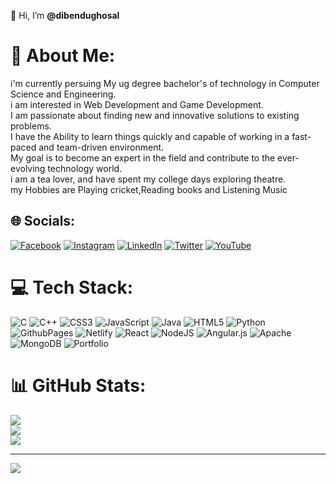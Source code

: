  👋 Hi, I’m **@dibendughosal**
# 💫 About Me:
i'm currently persuing My ug degree bachelor's of technology in Computer Science and Engineering.<br>i am interested in Web Development and Game Development.<br> I am passionate about finding new and innovative solutions to existing problems.<br> I have the Ability to learn things quickly and capable of working in a fast-paced and team-driven environment. <br>My goal is to become an expert in the field and contribute to the ever-evolving technology world.<br>i am a tea lover, and have spent my college days exploring theatre.<br>my Hobbies are Playing cricket,Reading books and Listening Music<br>


## 🌐 Socials:
[![Facebook](https://img.shields.io/badge/Facebook-%231877F2.svg?logo=Facebook&logoColor=white)](https://facebook.com/dibyendughosal.official) [![Instagram](https://img.shields.io/badge/Instagram-%23E4405F.svg?logo=Instagram&logoColor=white)](https://instagram.com/imdibghosal) [![LinkedIn](https://img.shields.io/badge/LinkedIn-%230077B5.svg?logo=linkedin&logoColor=white)](https://linkedin.com/in/dibendughosal) [![Twitter](https://img.shields.io/badge/Twitter-%231DA1F2.svg?logo=Twitter&logoColor=white)](https://twitter.com/dibghosal) [![YouTube](https://img.shields.io/badge/YouTube-%23FF0000.svg?logo=YouTube&logoColor=white)](https://youtube.com/@dibendughosal) 

# 💻 Tech Stack:
![C](https://img.shields.io/badge/c-%2300599C.svg?style=for-the-badge&logo=c&logoColor=white) ![C++](https://img.shields.io/badge/c++-%2300599C.svg?style=for-the-badge&logo=c%2B%2B&logoColor=white) ![CSS3](https://img.shields.io/badge/css3-%231572B6.svg?style=for-the-badge&logo=css3&logoColor=white) ![JavaScript](https://img.shields.io/badge/javascript-%23323330.svg?style=for-the-badge&logo=javascript&logoColor=%23F7DF1E) ![Java](https://img.shields.io/badge/java-%23ED8B00.svg?style=for-the-badge&logo=openjdk&logoColor=white) ![HTML5](https://img.shields.io/badge/html5-%23E34F26.svg?style=for-the-badge&logo=html5&logoColor=white) ![Python](https://img.shields.io/badge/python-3670A0?style=for-the-badge&logo=python&logoColor=ffdd54) ![GithubPages](https://img.shields.io/badge/github%20pages-121013?style=for-the-badge&logo=github&logoColor=white) ![Netlify](https://img.shields.io/badge/netlify-%23000000.svg?style=for-the-badge&logo=netlify&logoColor=#00C7B7) ![React](https://img.shields.io/badge/react-%2320232a.svg?style=for-the-badge&logo=react&logoColor=%2361DAFB) ![NodeJS](https://img.shields.io/badge/node.js-6DA55F?style=for-the-badge&logo=node.js&logoColor=white) ![Angular.js](https://img.shields.io/badge/angular.js-%23E23237.svg?style=for-the-badge&logo=angularjs&logoColor=white) ![Apache](https://img.shields.io/badge/apache-%23D42029.svg?style=for-the-badge&logo=apache&logoColor=white) ![MongoDB](https://img.shields.io/badge/MongoDB-%234ea94b.svg?style=for-the-badge&logo=mongodb&logoColor=white) ![Portfolio](https://img.shields.io/badge/Portfolio-%23000000.svg?style=for-the-badge&logo=firefox&logoColor=#FF7139)
# 📊 GitHub Stats:
![](https://github-readme-stats.vercel.app/api?username=dibendughosal&theme=gruvbox&hide_border=false&include_all_commits=false&count_private=false)<br/>
![](https://github-readme-streak-stats.herokuapp.com/?user=dibendughosal&theme=gruvbox&hide_border=false)<br/>
![](https://github-readme-stats.vercel.app/api/top-langs/?username=dibendughosal&theme=gruvbox&hide_border=false&include_all_commits=false&count_private=false&layout=compact)

---
[![](https://visitcount.itsvg.in/api?id=dibendughosal&icon=0&color=11)](https://visitcount.itsvg.in)


